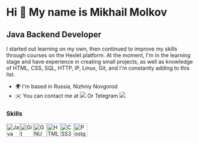 Hi 👋 My name is Mikhail Molkov
===============================

Java Backend Developer
----------------------

I started out learning on my own, then continued to improve my skills through courses on the Hexlet platform. At the moment, I'm in the learning stage and have experience in creating small projects, as well as knowledge of HTML, CSS, SQL, HTTP, IP, Linux, Git, and I'm constantly adding to this list.

* 🌍  I'm based in Russia, Nizhniy Novgorod
* ✉️  You can contact me at <a href="mailto:mavolkom@gmail.com"><img src="https://img.icons8.com/?size=20&id=P7UIlhbpWzZm&format=png&color=000000"></a>
Or Telegram <a href="https://t.me/MiVolcom"><img src="https://img.icons8.com/?size=20&id=63306&format=png&color=000000"></a>



### Skills

<p align="left">
<a href="https://www.oracle.com/java/" target="_blank" rel="noreferrer"><img src="https://raw.githubusercontent.com/danielcranney/readme-generator/main/public/icons/skills/java-colored.svg" width="36" height="36" alt="Java" /></a><a href="https://git-scm.com/" target="_blank" rel="noreferrer"><img src="https://raw.githubusercontent.com/danielcranney/readme-generator/main/public/icons/skills/git-colored.svg" width="36" height="36" alt="Git" /></a><a href="https://www.gnu.org/software/bash/" target="_blank" rel="noreferrer"><img src="https://raw.githubusercontent.com/danielcranney/readme-generator/main/public/icons/skills/gnubash.svg" width="36" height="36" alt="GNU Bash" /></a><a href="https://developer.mozilla.org/en-US/docs/Glossary/HTML5" target="_blank" rel="noreferrer"><img src="https://raw.githubusercontent.com/danielcranney/readme-generator/main/public/icons/skills/html5-colored.svg" width="36" height="36" alt="HTML5" /></a><a href="https://www.w3.org/TR/CSS/#css" target="_blank" rel="noreferrer"><img src="https://raw.githubusercontent.com/danielcranney/readme-generator/main/public/icons/skills/css3-colored.svg" width="36" height="36" alt="CSS3" /></a><a href="https://www.postgresql.org/" target="_blank" rel="noreferrer"><img src="https://raw.githubusercontent.com/danielcranney/readme-generator/main/public/icons/skills/postgresql-colored.svg" width="36" height="36" alt="PostgreSQL" /></a>
</p>
